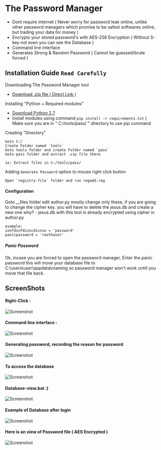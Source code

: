 # The Password Manager
 * Dont require internet ( Never worry for password leak online, unlike other password managers which promise to be safest softwares online, but trading your data for money ) 
 * Encrypts your stored password's with AES-256 Encryption ( Without S-key not even you can see the Database )
 * Command line interface
 * Generates Strong & Random Password ( Cannot be guessed/brute forced )

## Installation Guide `Read Carefully`
Downloading The Password Manager tool
* [Download .zip file ( Direct Link )](https://codeload.github.com/roothaxor/The-Password-Manager/zip/master)

Installing "Python + Required modules"

* [Download Python 2.7](https://www.python.org/downloads/windows/)
* Install modules using command `pip install -r requirements.txt` ( Make sure you are in " C:/tools/pass/ " directory to use pip command

Creating "Directory"

```
Goto C:/
Create Folder named `tools`
Goto tools folder and create Folder named `pass`
Goto pass folder and extract .zip file there

ie: Extract files in C:/tools/pass/
```
Adding `Generate Password` option to mouse right click button

``` 
Open `registry-file` folder and run regadd.reg
```
#### Configuration
Goto __files folder edit author.py
mostly change only these, if you are going to change the cipher key. you will have to delete the jesus.db and create a new one
why? - jesus.db with this tool is already encrypted using cipher in author.py

```
example:
ionfdsnfdisncdscnso = 'password'
panicpassword = 'roothaxor'
```
##### Panic Password

Ok, incase you are forced to open the password manager, Enter the panic password
this will move your database file to C:\users\user\appdata\roaming
so password manager won't work untill you move that file back.

## ScreenShots
#### Right-Click :
![Screenshot](https://raw.githubusercontent.com/roothaxor/The-Password-Manager/master/Screenshots/screenshot_1.png)
#### Command line interface :
![Screenshot](https://raw.githubusercontent.com/roothaxor/The-Password-Manager/master/Screenshots/Screenshot_2.png)
#### Generating password, recording the reason for password
![Screenshot](https://raw.githubusercontent.com/roothaxor/The-Password-Manager/master/Screenshots/Screenshot_3.png)
#### To access the database
![Screenshot](https://raw.githubusercontent.com/roothaxor/The-Password-Manager/master/Screenshots/Screenshot_4.png)
#### Database-view.bat :)
![Screenshot](https://raw.githubusercontent.com/roothaxor/The-Password-Manager/master/Screenshots/Screenshot_5.png)
#### Example of Database after login
![Screenshot](https://raw.githubusercontent.com/roothaxor/The-Password-Manager/master/Screenshots/Screenshot_6.png)
#### Here is an view of Password file ( AES Encrypted )
![Screenshot](https://raw.githubusercontent.com/roothaxor/The-Password-Manager/master/Screenshots/Screenshot_7.png)
